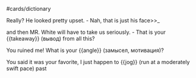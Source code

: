 #cards/dictionary 

Really? He looked pretty upset. - Nah, that is just his face>>_ <!--SR:!2024-03-28,74,290-->

and then MR. White will have to take us seriously. - That is your {{takeaway}} (вывод) from all this? <!--SR:!2024-01-27,33,270-->

You ruined me! What is your {{angle}} (замысел, мотивация)? <!--SR:!2024-03-29,69,270-->

You said it was your favorite, I just happen to {{jog}} (run at a moderately swift pace) past <!--SR:!2024-04-08,77,270-->